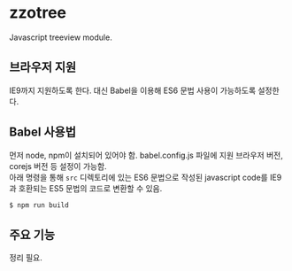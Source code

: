 # zzotree

Javascript treeview module.  


## 브라우저 지원

IE9까지 지원하도록 한다. 대신 Babel을 이용해 ES6 문법 사용이 가능하도록 설정한다.  


## Babel 사용법

먼저 node, npm이 설치되어 있어야 함. babel.config.js 파일에 지원 브라우저 버전, corejs 버전 등 설정이 가능함.  
아래 명령을 통해 `src` 디렉토리에 있는 ES6 문법으로 작성된 javascript code를 IE9과 호환되는 ES5 문법의 코드로 변환할 수 있음.  

```bash
$ npm run build
```


## 주요 기능

정리 필요.
